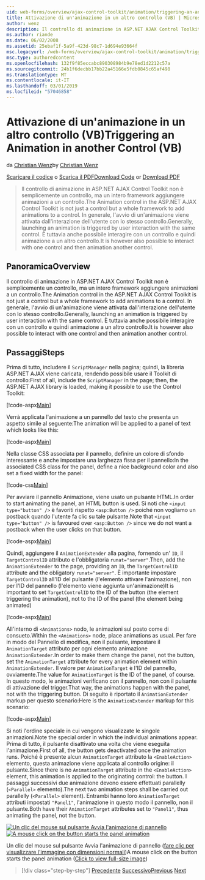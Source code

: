 ```yaml
---
uid: web-forms/overview/ajax-control-toolkit/animation/triggering-an-animation-in-another-control-vb
title: Attivazione di un'animazione in un altro controllo (VB) | Microsoft Docs
author: wenz
description: Il controllo di animazione in ASP.NET AJAX Control Toolkit non è semplicemente un controllo, ma un intero framework aggiungere animazioni a un controllo. In generale, l'avvio di un...
ms.author: riande
ms.date: 06/02/2008
ms.assetid: 25ebaf1f-5a9f-423d-98c7-1d694e93664f
msc.legacyurl: /web-forms/overview/ajax-control-toolkit/animation/triggering-an-animation-in-another-control-vb
msc.type: authoredcontent
ms.openlocfilehash: 132f9f85eccabc890308984b9e78ed1d2212c57a
ms.sourcegitcommit: 24b1f6decbb17bb22a45166e5fdb0845c65af498
ms.translationtype: MT
ms.contentlocale: it-IT
ms.lasthandoff: 03/01/2019
ms.locfileid: "57046858"
---
```

<a name="triggering-an-animation-in-another-control-vb"></a><span data-ttu-id="61a68-104">Attivazione di un'animazione in un altro controllo (VB)</span><span class="sxs-lookup"><span data-stu-id="61a68-104">Triggering an Animation in another Control (VB)</span></span>
====================
<span data-ttu-id="61a68-105">da [Christian Wenz](https://github.com/wenz)</span><span class="sxs-lookup"><span data-stu-id="61a68-105">by [Christian Wenz](https://github.com/wenz)</span></span>

<span data-ttu-id="61a68-106">[Scaricare il codice](http://download.microsoft.com/download/f/9/a/f9a26acd-8df4-4484-8a18-199e4598f411/Animation8.vb.zip) o [Scarica il PDF](http://download.microsoft.com/download/6/7/1/6718d452-ff89-4d3f-a90e-c74ec2d636a3/animation8VB.pdf)</span><span class="sxs-lookup"><span data-stu-id="61a68-106">[Download Code](http://download.microsoft.com/download/f/9/a/f9a26acd-8df4-4484-8a18-199e4598f411/Animation8.vb.zip) or [Download PDF](http://download.microsoft.com/download/6/7/1/6718d452-ff89-4d3f-a90e-c74ec2d636a3/animation8VB.pdf)</span></span>

> <span data-ttu-id="61a68-107">Il controllo di animazione in ASP.NET AJAX Control Toolkit non è semplicemente un controllo, ma un intero framework aggiungere animazioni a un controllo.</span><span class="sxs-lookup"><span data-stu-id="61a68-107">The Animation control in the ASP.NET AJAX Control Toolkit is not just a control but a whole framework to add animations to a control.</span></span> <span data-ttu-id="61a68-108">In generale, l'avvio di un'animazione viene attivata dall'interazione dell'utente con lo stesso controllo.</span><span class="sxs-lookup"><span data-stu-id="61a68-108">Generally, launching an animation is triggered by user interaction with the same control.</span></span> <span data-ttu-id="61a68-109">È tuttavia anche possibile interagire con un controllo e quindi animazione a un altro controllo.</span><span class="sxs-lookup"><span data-stu-id="61a68-109">It is however also possible to interact with one control and then animation another control.</span></span>


## <a name="overview"></a><span data-ttu-id="61a68-110">Panoramica</span><span class="sxs-lookup"><span data-stu-id="61a68-110">Overview</span></span>

<span data-ttu-id="61a68-111">Il controllo di animazione in ASP.NET AJAX Control Toolkit non è semplicemente un controllo, ma un intero framework aggiungere animazioni a un controllo.</span><span class="sxs-lookup"><span data-stu-id="61a68-111">The Animation control in the ASP.NET AJAX Control Toolkit is not just a control but a whole framework to add animations to a control.</span></span> <span data-ttu-id="61a68-112">In generale, l'avvio di un'animazione viene attivata dall'interazione dell'utente con lo stesso controllo.</span><span class="sxs-lookup"><span data-stu-id="61a68-112">Generally, launching an animation is triggered by user interaction with the same control.</span></span> <span data-ttu-id="61a68-113">È tuttavia anche possibile interagire con un controllo e quindi animazione a un altro controllo.</span><span class="sxs-lookup"><span data-stu-id="61a68-113">It is however also possible to interact with one control and then animation another control.</span></span>

## <a name="steps"></a><span data-ttu-id="61a68-114">Passaggi</span><span class="sxs-lookup"><span data-stu-id="61a68-114">Steps</span></span>

<span data-ttu-id="61a68-115">Prima di tutto, includere il `ScriptManager` nella pagina; quindi, la libreria ASP.NET AJAX viene caricata, rendendo possibile usare il Toolkit di controllo:</span><span class="sxs-lookup"><span data-stu-id="61a68-115">First of all, include the `ScriptManager` in the page; then, the ASP.NET AJAX library is loaded, making it possible to use the Control Toolkit:</span></span>

[!code-aspx[Main](triggering-an-animation-in-another-control-vb/samples/sample1.aspx)]

<span data-ttu-id="61a68-116">Verrà applicata l'animazione a un pannello del testo che presenta un aspetto simile al seguente:</span><span class="sxs-lookup"><span data-stu-id="61a68-116">The animation will be applied to a panel of text which looks like this:</span></span>

[!code-aspx[Main](triggering-an-animation-in-another-control-vb/samples/sample2.aspx)]

<span data-ttu-id="61a68-117">Nella classe CSS associata per il pannello, definire un colore di sfondo interessante e anche impostare una larghezza fissa per il pannello:</span><span class="sxs-lookup"><span data-stu-id="61a68-117">In the associated CSS class for the panel, define a nice background color and also set a fixed width for the panel:</span></span>

[!code-css[Main](triggering-an-animation-in-another-control-vb/samples/sample3.css)]

<span data-ttu-id="61a68-118">Per avviare il pannello Animazione, viene usato un pulsante HTML.</span><span class="sxs-lookup"><span data-stu-id="61a68-118">In order to start animating the panel, an HTML button is used.</span></span> <span data-ttu-id="61a68-119">Si noti che `<input type="button" />` è favoriti rispetto `<asp:Button />` poiché non vogliamo un postback quando l'utente fa clic su tale pulsante.</span><span class="sxs-lookup"><span data-stu-id="61a68-119">Note that `<input type="button" />` is favoured over `<asp:Button />` since we do not want a postback when the user clicks on that button.</span></span>

[!code-aspx[Main](triggering-an-animation-in-another-control-vb/samples/sample4.aspx)]

<span data-ttu-id="61a68-120">Quindi, aggiungere il `AnimationExtender` alla pagina, fornendo un' `ID`, il `TargetControlID` attributo e l'obbligatoria `runat="server"`.</span><span class="sxs-lookup"><span data-stu-id="61a68-120">Then, add the `AnimationExtender` to the page, providing an `ID`, the `TargetControlID` attribute and the obligatory `runat="server"`.</span></span> <span data-ttu-id="61a68-121">È importante impostare `TargetControlID` all'ID del pulsante (l'elemento attivare l'animazione), non per l'ID del pannello (l'elemento viene aggiunta un'animazione)</span><span class="sxs-lookup"><span data-stu-id="61a68-121">It is important to set `TargetControlID` to the ID of the button (the element triggering the animation), not to the ID of the panel (the element being animated)</span></span>

[!code-aspx[Main](triggering-an-animation-in-another-control-vb/samples/sample5.aspx)]

<span data-ttu-id="61a68-122">All'interno di `<Animations>` nodo, le animazioni sul posto come di consueto.</span><span class="sxs-lookup"><span data-stu-id="61a68-122">Within the `<Animations>` node, place animations as usual.</span></span> <span data-ttu-id="61a68-123">Per fare in modo del Pannello di modifica, non il pulsante, impostare il `AnimationTarget` attributo per ogni elemento animazione `AnimationExtender`.</span><span class="sxs-lookup"><span data-stu-id="61a68-123">In order to make them change the panel, not the button, set the `AnimationTarget` attribute for every animation element within `AnimationExtender`.</span></span> <span data-ttu-id="61a68-124">Il valore per `AnimationTarget` è l'ID del pannello, ovviamente.</span><span class="sxs-lookup"><span data-stu-id="61a68-124">The value for `AnimationTarget` is the ID of the panel, of course.</span></span> <span data-ttu-id="61a68-125">In questo modo, le animazioni verificano con il pannello, non con il pulsante di attivazione del trigger.</span><span class="sxs-lookup"><span data-stu-id="61a68-125">That way, the animations happen with the panel, not with the triggering button.</span></span> <span data-ttu-id="61a68-126">Di seguito è riportato il `AnimationExtender` markup per questo scenario:</span><span class="sxs-lookup"><span data-stu-id="61a68-126">Here is the `AnimationExtender` markup for this scenario:</span></span>

[!code-aspx[Main](triggering-an-animation-in-another-control-vb/samples/sample6.aspx)]

<span data-ttu-id="61a68-127">Si noti l'ordine speciale in cui vengono visualizzate le singole animazioni.</span><span class="sxs-lookup"><span data-stu-id="61a68-127">Note the special order in which the individual animations appear.</span></span> <span data-ttu-id="61a68-128">Prima di tutto, il pulsante disattivato una volta che viene eseguita l'animazione.</span><span class="sxs-lookup"><span data-stu-id="61a68-128">First of all, the button gets deactivated once the animation runs.</span></span> <span data-ttu-id="61a68-129">Poiché è presente alcun `AnimationTarget` attributo la `<EnableAction>` elemento, questa animazione viene applicata al controllo origine: il pulsante.</span><span class="sxs-lookup"><span data-stu-id="61a68-129">Since there is no `AnimationTarget` attribute in the `<EnableAction>` element, this animation is applied to the originating control: the button.</span></span> <span data-ttu-id="61a68-130">I passaggi successivi due animazione devono essere effettuati parallelly (`<Parallel>` elemento).</span><span class="sxs-lookup"><span data-stu-id="61a68-130">The next two animation steps shall be carried out parallelly (`<Parallel>` element).</span></span> <span data-ttu-id="61a68-131">Entrambi hanno loro `AnimationTarget` attributi impostati `"Panel1"`, l'animazione in questo modo il pannello, non il pulsante.</span><span class="sxs-lookup"><span data-stu-id="61a68-131">Both have their `AnimationTarget` attributes set to `"Panel1"`, thus animating the panel, not the button.</span></span>


<span data-ttu-id="61a68-132">[![Un clic del mouse sul pulsante Avvia l'animazione di pannello](triggering-an-animation-in-another-control-vb/_static/image2.png)](triggering-an-animation-in-another-control-vb/_static/image1.png)</span><span class="sxs-lookup"><span data-stu-id="61a68-132">[![A mouse click on the button starts the panel animation](triggering-an-animation-in-another-control-vb/_static/image2.png)](triggering-an-animation-in-another-control-vb/_static/image1.png)</span></span>

<span data-ttu-id="61a68-133">Un clic del mouse sul pulsante Avvia l'animazione di pannello ([fare clic per visualizzare l'immagine con dimensioni normali](triggering-an-animation-in-another-control-vb/_static/image3.png))</span><span class="sxs-lookup"><span data-stu-id="61a68-133">A mouse click on the button starts the panel animation ([Click to view full-size image](triggering-an-animation-in-another-control-vb/_static/image3.png))</span></span>

> [!div class="step-by-step"]
> <span data-ttu-id="61a68-134">[Precedente](disabling-actions-during-animation-vb.md)
> [Successivo](modifying-animations-from-the-server-side-vb.md)</span><span class="sxs-lookup"><span data-stu-id="61a68-134">[Previous](disabling-actions-during-animation-vb.md)
[Next](modifying-animations-from-the-server-side-vb.md)</span></span>
